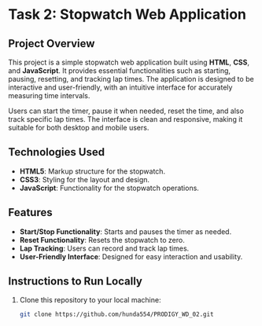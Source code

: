 # Task 2: Stopwatch Web Application

## Project Overview
This project is a simple stopwatch web application built using **HTML**, **CSS**, and **JavaScript**. It provides essential functionalities such as starting, pausing, resetting, and tracking lap times. The application is designed to be interactive and user-friendly, with an intuitive interface for accurately measuring time intervals.

Users can start the timer, pause it when needed, reset the time, and also track specific lap times. The interface is clean and responsive, making it suitable for both desktop and mobile users.

## Technologies Used
- **HTML5**: Markup structure for the stopwatch.
- **CSS3**: Styling for the layout and design.
- **JavaScript**: Functionality for the stopwatch operations.

## Features
- **Start/Stop Functionality**: Starts and pauses the timer as needed.
- **Reset Functionality**: Resets the stopwatch to zero.
- **Lap Tracking**: Users can record and track lap times.
- **User-Friendly Interface**: Designed for easy interaction and usability.

## Instructions to Run Locally
1. Clone this repository to your local machine:
   ```bash
   git clone https://github.com/hunda554/PRODIGY_WD_02.git

